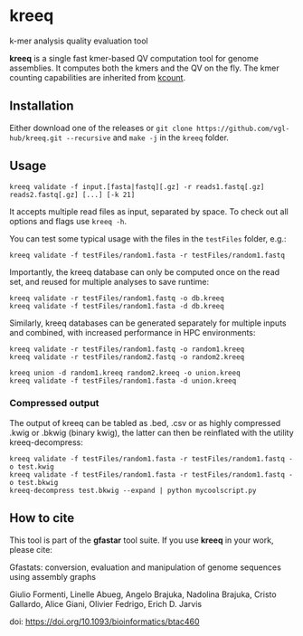 # kreeq
k-mer analysis quality evaluation tool

**kreeq** is a single fast kmer-based QV computation tool for genome assemblies. It computes both the kmers and the QV on the fly. The kmer counting capabilities are inherited from [kcount](https://github.com/vgl-hub/kcount).

## Installation

Either download one of the releases or `git clone https://github.com/vgl-hub/kreeq.git --recursive` and `make -j` in the `kreeq` folder.

## Usage

```
kreeq validate -f input.[fasta|fastq][.gz] -r reads1.fastq[.gz] reads2.fastq[.gz] [...] [-k 21]
```

It accepts multiple read files as input, separated by space. To check out all options and flags use `kreeq -h`.

You can test some typical usage with the files in the `testFiles` folder, e.g.:

```
kreeq validate -f testFiles/random1.fasta -r testFiles/random1.fastq
```

Importantly, the kreeq database can only be computed once on the read set, and reused for multiple analyses to save runtime:

```
kreeq validate -r testFiles/random1.fastq -o db.kreeq
kreeq validate -f testFiles/random1.fasta -d db.kreeq
```

Similarly, kreeq databases can be generated separately for multiple inputs and combined, with increased performance in HPC environments:

```
kreeq validate -r testFiles/random1.fastq -o random1.kreeq
kreeq validate -r testFiles/random2.fastq -o random2.kreeq

kreeq union -d random1.kreeq random2.kreeq -o union.kreeq
kreeq validate -f testFiles/random1.fasta -d union.kreeq
```

### Compressed output

The output of kreeq can be tabled as .bed, .csv or as highly compressed .kwig or .bkwig (binary kwig), the latter can then be reinflated with the utility kreeq-decompress:
```
kreeq validate -f testFiles/random1.fasta -r testFiles/random1.fastq -o test.kwig
kreeq validate -f testFiles/random1.fasta -r testFiles/random1.fastq -o test.bkwig
kreeq-decompress test.bkwig --expand | python mycoolscript.py
```

## How to cite

This tool is part of the **gfastar** tool suite. If you use **kreeq** in your work, please cite:

Gfastats: conversion, evaluation and manipulation of genome sequences using assembly graphs

Giulio Formenti, Linelle Abueg, Angelo Brajuka, Nadolina Brajuka, Cristo Gallardo, Alice Giani, Olivier Fedrigo, Erich D. Jarvis

doi: https://doi.org/10.1093/bioinformatics/btac460
